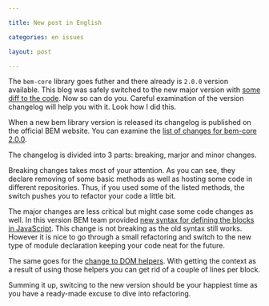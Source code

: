 ```yaml
---

title: New post in English

categories: en issues

layout: post

---
```

The `bem-core` library goes futher and there already is `2.0.0` version
available. This blog was safely switched to the new major version with
[some diff to the
code](https://github.com/varya/varya.github.com/commit/f21f810b7cb4e16206ef3d088a8b2c38b615f8f3).
Now so can do you. Careful examination of the version changelog will help you
with it. Look how I did this.<excerpt/>

When a new bem library version is released its changelog is published on the
official BEM website. You can examine the [list of changes for bem-core
2.0.0](http://bem.info/libs/bem-core/2.0.0/changelog/).

The changelog is divided into 3 parts: breaking, marjor and minor changes.

Breaking changes takes most of your attention. As you can see, they declare
removing of some basic methods as well as hosting some code in different
repositories. Thus, if you used some of the listed methods, the switch pushes
you to refactor your code a little bit.

The major changes are less critical but might case some code changes as well. In
this version BEM team provided [new syntax for defining the blocks in
JavaScript](https://github.com/bem/bem-core/issues/382). This change is not
breaking as the old syntax still works. However it is nice to go through a small
refactoring and switch to the new type of module declaration keeping your code
neat for the future.

The same goes for the [change to DOM
helpers](https://github.com/bem/bem-core/issues/410). With getting the context
as a result of using those helpers you can get rid of a couple of lines per
block.

Summing it up, switcing to the new version should be your happiest time as you
have a ready-made excuse to dive into refactoring.
